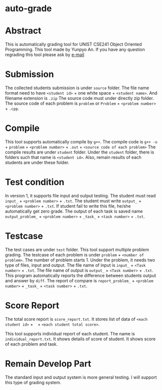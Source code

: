 # auto-grade

# Abstract

This is automatically grading tool for UNIST CSE241 Object Oriented Programming.
This tool made by Yunpyo An.
If you have any question regrading this tool please ask by [e-mail](anyunpyo@unist.ac.kr)

# Submission

The collected students submission is under `source` folder.
The file name format need to have `<student id>` + one white space + `<student name>`.
And filename extension is `.zip`
The source code must under directly zip folder.
The source code of each problem is `problem` or `Problem` + `<problem number>` + `.cpp`.

# Compile

This tool supports automatically compile by `g++`.
The compile code is `g++ -o ` + `problem` + `<problem number>` + `.out` + `<source code of each problem>`
The compile results are under `student` folder.
Under the `student` folder, there is folders such that name is `<student id>`.
Also, remain results of each students are under these folder.

# Test condition

In version 1, it supports file input and output testing.
The student must read `input_` + `<problem number>` + `.txt`.
The student must write `output_` + `<problem number>` + `.txt`.
If student fail to write this file, he/she automatically get zero grade.
The output of each task is saved name `output_problem_` + `<problem number>` + `_task_` + `<task number>` + `.txt`.

# Testcase

The test cases are under `test` folder.
This tool support multiple problem grading.
The testcase of each problem is under `problem` + `<number of problem>`.
The number of problem starts 1.
Under the problem, it needs two type of files, input and output.
The file name of input is `input_` + `<Task number>` + `.txt`.
The file name of output is `output_` + `<Task number>` + `.txt`.
This program automatically reports the difference between students output and answer by `diff`.
The report of compare is  `report_problem_` + `<problem number>` + `_task_` + `<task number>` + `.txt`.

# Score Report

The total score report is `score_report.txt`.
It stores list of data of `<each student id>` + ` ` + `<each student total score>`.

This tool supports individual report of each student.
The name is `individual_report.txt`.
It shows details of score of student.
It shows score of each problem and task.

# Remain Develop Part

The standard input and output system is more general testing.
I will support this type of grading system.